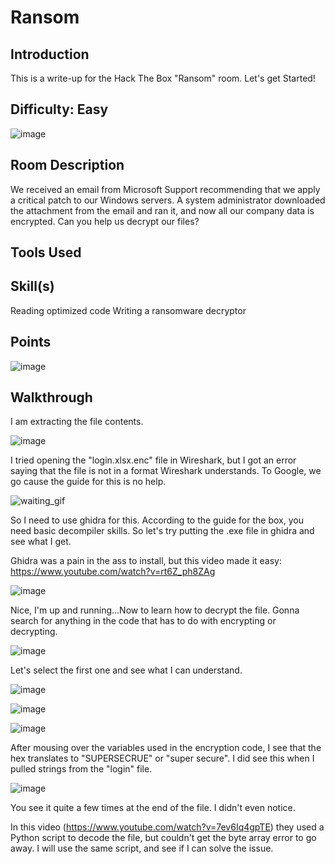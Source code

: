 # Ransom
## Introduction
This is a write-up for the Hack The Box "Ransom" room. Let's get Started!

## Difficulty: Easy
![image](https://github.com/user-attachments/assets/28294cfd-f93d-493e-9964-3f84cc7e7dcb)

## Room Description
We received an email from Microsoft Support recommending that we apply a critical patch to our Windows servers. A system administrator downloaded the attachment from the email and ran it, and now all our company data is encrypted. Can you help us decrypt our files?

## Tools Used


## Skill(s)
Reading optimized code
Writing a ransomware decryptor

## Points
![image](https://github.com/zrmartin71/HTB_Write_Ups/assets/54414820/a604e486-b35e-4871-b908-3e2b8ad406ce)

## Walkthrough

I am extracting the file contents.

![image](https://github.com/user-attachments/assets/e06c0fbb-78b2-4903-8c72-4a7e67100f98)

I tried opening the "login.xlsx.enc" file in Wireshark, but I got an error saying that the file is not in a format Wireshark understands. To Google, we go cause the guide for this is no help. 

![waiting_gif](https://github.com/user-attachments/assets/91cf1bf9-ce5d-4487-9ba0-5be9bbbdb72e)

So I need to use ghidra for this. According to the guide for the box, you need basic decompiler skills. So let's try putting the .exe file in ghidra and see what I get.

Ghidra was a pain in the ass to install, but this video made it easy: https://www.youtube.com/watch?v=rt6Z_ph8ZAg

![image](https://github.com/user-attachments/assets/9d70ef1f-668c-4667-b5d8-8ab902ef9bbe)

Nice, I'm up and running...Now to learn how to decrypt the file. Gonna search for anything in the code that has to do with encrypting or decrypting.

![image](https://github.com/user-attachments/assets/83008f18-b9a5-4e48-8b07-80107207b20e)

Let's select the first one and see what I can understand.

![image](https://github.com/user-attachments/assets/651748e6-1537-49e0-baa8-8c01f108281a)

![image](https://github.com/user-attachments/assets/530392c2-243e-4225-affc-651678b8d442)

![image](https://github.com/user-attachments/assets/6a6f7518-1e04-4d2a-a643-ad4027caf496)

After mousing over the variables used in the encryption code, I see that the hex translates to "SUPERSECRUE" or "super secure". I did see this when I pulled strings from the "login" file.

![image](https://github.com/user-attachments/assets/a5e10df5-7d26-48e3-8e7c-b56e5538b6b1)

You see it quite a few times at the end of the file. I didn't even notice.

In this video (https://www.youtube.com/watch?v=7ev6Iq4gpTE) they used a Python script to decode the file, but couldn't get the byte array error to go away. I will use the same script, and see if I can solve the issue.
